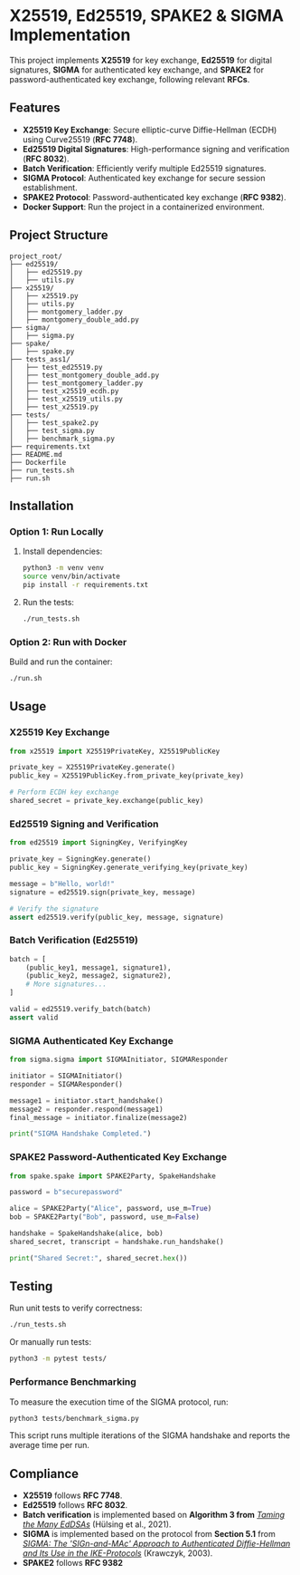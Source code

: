 # X25519, Ed25519, SPAKE2 & SIGMA Implementation

This project implements **X25519** for key exchange, **Ed25519** for digital signatures, **SIGMA** for authenticated key exchange, and **SPAKE2** for password-authenticated key exchange, following relevant **RFCs**.

## Features

- **X25519 Key Exchange**: Secure elliptic-curve Diffie-Hellman (ECDH) using Curve25519 (**RFC 7748**).
- **Ed25519 Digital Signatures**: High-performance signing and verification (**RFC 8032**).
- **Batch Verification**: Efficiently verify multiple Ed25519 signatures.
- **SIGMA Protocol**: Authenticated key exchange for secure session establishment.
- **SPAKE2 Protocol**: Password-authenticated key exchange (**RFC 9382**).
- **Docker Support**: Run the project in a containerized environment.

## Project Structure
```
project_root/
├── ed25519/
│   ├── ed25519.py
│   ├── utils.py
├── x25519/
│   ├── x25519.py
│   ├── utils.py
│   ├── montgomery_ladder.py
│   ├── montgomery_double_add.py
├── sigma/
│   ├── sigma.py
├── spake/
│   ├── spake.py
├── tests_ass1/
│   ├── test_ed25519.py
│   ├── test_montgomery_double_add.py
│   ├── test_montgomery_ladder.py
│   ├── test_x25519_ecdh.py
│   ├── test_x25519_utils.py
│   ├── test_x25519.py
├── tests/
│   ├── test_spake2.py
│   ├── test_sigma.py
│   ├── benchmark_sigma.py
├── requirements.txt
├── README.md
├── Dockerfile
├── run_tests.sh
├── run.sh
```

## Installation

### Option 1: Run Locally

1. Install dependencies:
   ```bash
   python3 -m venv venv
   source venv/bin/activate
   pip install -r requirements.txt
   ```

2. Run the tests:
   ```bash
   ./run_tests.sh
   ```

### Option 2: Run with Docker

Build and run the container:
```bash
./run.sh
```

## Usage

### X25519 Key Exchange
```python
from x25519 import X25519PrivateKey, X25519PublicKey

private_key = X25519PrivateKey.generate()
public_key = X25519PublicKey.from_private_key(private_key)

# Perform ECDH key exchange
shared_secret = private_key.exchange(public_key)
```

### Ed25519 Signing and Verification
```python
from ed25519 import SigningKey, VerifyingKey

private_key = SigningKey.generate()
public_key = SigningKey.generate_verifying_key(private_key)

message = b"Hello, world!"
signature = ed25519.sign(private_key, message)

# Verify the signature
assert ed25519.verify(public_key, message, signature)
```

### Batch Verification (Ed25519)
```python
batch = [
    (public_key1, message1, signature1),
    (public_key2, message2, signature2),
    # More signatures...
]

valid = ed25519.verify_batch(batch)
assert valid
```

### SIGMA Authenticated Key Exchange
```python
from sigma.sigma import SIGMAInitiator, SIGMAResponder

initiator = SIGMAInitiator()
responder = SIGMAResponder()

message1 = initiator.start_handshake()
message2 = responder.respond(message1)
final_message = initiator.finalize(message2)

print("SIGMA Handshake Completed.")
```

### SPAKE2 Password-Authenticated Key Exchange 
```python
from spake.spake import SPAKE2Party, SpakeHandshake

password = b"securepassword"

alice = SPAKE2Party("Alice", password, use_m=True)
bob = SPAKE2Party("Bob", password, use_m=False)

handshake = SpakeHandshake(alice, bob)
shared_secret, transcript = handshake.run_handshake()

print("Shared Secret:", shared_secret.hex())
```

## Testing

Run unit tests to verify correctness:

```bash
./run_tests.sh
```

Or manually run tests:

```bash
python3 -m pytest tests/
```

### Performance Benchmarking

To measure the execution time of the SIGMA protocol, run:

```bash
python3 tests/benchmark_sigma.py
```

This script runs multiple iterations of the SIGMA handshake and reports the average time per run.

## Compliance

- **X25519** follows **RFC 7748**.
- **Ed25519** follows **RFC 8032**.
- **Batch verification** is implemented based on **Algorithm 3 from**  [  *Taming the Many EdDSAs*](https://link.springer.com/chapter/10.1007/978-3-030-64357-7_4#Tab6) (Hülsing et al., 2021).  
- **SIGMA** is implemented based on the protocol from **Section 5.1** from [*SIGMA: The 'SIGn-and-MAc' Approach to Authenticated Diffie-Hellman and Its Use in the IKE-Protocols*](https://dx.doi.org/10.1007/978-3-540-45146-4_24) (Krawczyk, 2003).
- **SPAKE2** follows **RFC 9382**